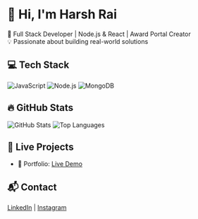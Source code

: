 # 👋 Hi, I'm Harsh Rai

🎯 Full Stack Developer | Node.js & React | Award Portal Creator  
💡 Passionate about building real-world solutions

## 💻 Tech Stack
![JavaScript](https://img.shields.io/badge/-JavaScript-black?style=flat-square&logo=javascript)
![Node.js](https://img.shields.io/badge/-Node.js-black?style=flat-square&logo=node.js)
![MongoDB](https://img.shields.io/badge/-MongoDB-black?style=flat-square&logo=mongodb)

## 🔥 GitHub Stats
![GitHub Stats](https://github-readme-stats.vercel.app/api?username=harshrai214&show_icons=true&theme=dark)
![Top Languages](https://github-readme-stats.vercel.app/api/top-langs/?username=harshrai214&layout=compact&theme=dark)

## 🚀 Live Projects
- 🧩 Portfolio: [Live Demo](https://myportfolio-ashy-nu-23.vercel.app/)

## 📬 Contact
[LinkedIn](https://linkedin.com/in/harshrai06) | [Instagram](https://instagram.com/rai_sahabg/)
